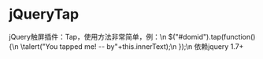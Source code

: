 jQueryTap
=========

jQuery触屏插件：Tap，使用方法非常简单，例：\n
$("#domid").tap(function(){\n
\talert("You tapped me! -- by"+this.innerText);\n
});\n
依赖jquery 1.7+
